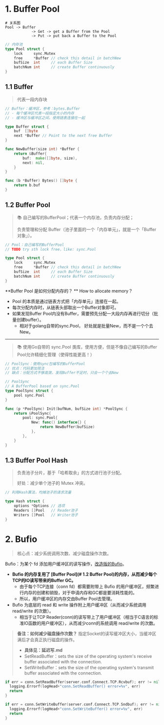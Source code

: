 # 1. Buffer Pool

~~~shell
# 关系图
Pool -> Buffer
     		-> Get -> get a Buffer from the Pool
     		-> Put -> put back a Buffer to the Pool
~~~

~~~go
// 内存池
type Pool struct {
	lock     sync.Mutex
	free     *Buffer // check this detail in batchNew
	bufSize  int     // each Buffer Size
	batchNum int     // create Buffer continuously
}

~~~

## 1.1 Buffer

> 代表一段内存块

~~~go
// Buffer：缓冲区，参考：bytes.Buffer
// - 每个缓冲区代表一段指定大小的内存
// - 缓冲区与缓冲区之间，使用链表连接在一起

type Buffer struct {
	buf  []byte
	next *Buffer // Point to the next free Buffer
}

func NewBuffer(size int) *Buffer {
	return &Buffer{
		buf:  make([]byte, size),
		next: nil,
	}
}

func (b *Buffer) Bytes() []byte {
	return b.buf
}
~~~

## 1.2 Buffer Pool

> 📚 自己编写的BufferPool；代表一个内存池，负责内存分配；
>
> 负责管理和分配 Buffer（池子里面的一个「内存单元」，就是一个「Buffer对象」）。

~~~go
// Pool：自己编写的BufferPool
// TODO try sth lock free，like: sync.Pool

type Pool struct {
	lock     sync.Mutex
	free     *Buffer // check this detail in batchNew
	bufSize  int     // each Buffer Size
	batchNum int     // create Buffer continuously
}
~~~

**Buffer Pool 是如何分配内存的？ **  How to allocate memory？

- Pool 的本质是通过链表方式把「内存单元」连接在一起。
- 每次分配内存时，从链表头部取出一个Buffer对象即可。
- 如果发现Buffer Pool内没有Buffer，需要预先分配一大段内存再进行切分（批量创建buffer）。
  - 相对于golang自带的sync.Pool， 好处就是批量New，而不是一个个去New。

---

> 📚 使用Go自带的 sync.Pool 类库，使用方便，但是不像自己编写的Buffer Pool允许精细化管理（使得性能更高！）

~~~go
// PoolSync：使用sync包编写的BufferPool
// 优点：代码更加简洁
// 缺点：分配方式不够高效，发现Buffer不足时，只会一个个去New

// PoolSync
// A BufferPool based on sync.Pool
type PoolSync struct {
	pool sync.Pool
}

func (p *PoolSync) Init(bufNum, bufSize int) *PoolSync {
	return &PoolSync{
		pool: sync.Pool{
			New: func() interface{} {
				return NewBuffer(bufSize)
			},
		},
	}
}
~~~

## 1.3 Buffer  Pool Hash

> 负责池子分片，基于「哈希取余」的方式进行池子分配。
>
> 好处：减少单个池子的 Mutex 冲突。

~~~go
// 利用Hash算法，均摊池子的请求流量

type Hash struct {
	options *Options // 选项
	Readers []Pool   // Reader池子
	Writers []Pool   // Writer池子
}
~~~

# 2. Bufio

> 核心点：减少系统调用次数、减少磁盘操作次数。

Bufio：为某个 fd 添加用户缓冲区的读写操作，[改造版的Bufio](./bufio/bufio(缓冲区读写-增强).md)。

- **Bufio 的内存复用了 [Buffer Pool](# 1.2 Buffer Pool)的内存，从而减少每个TCP的IO读写带来的Buffer GC。**
    - 由于每个TCP连接（conn fd）都需要附带上 Bufio 的用户缓冲区，频繁进行内存的创建和销毁，对于申请内存和GC都是要消耗性能的。
    - 所以，用户缓冲区的内存交由Buffer Pool去管理。
- Bufio 为底层的 read 和 write 操作附上用户缓冲区（从而减少系统调用 read/write 的次数）。
    - 相当于让TCP Reader(conn)的读写带上了用户缓冲区（相当于C语言的标准IO函数的用户缓冲区），从而减少conn的系统调用 read/write 的次数。

> **备注：如何减少磁盘操作次数？** 指定Socket的读写缓冲区大小，当缓冲区满后才会真正执行磁盘的操作。
>
> - **具体见：延迟写.md**  
> - SetReadBuffer：sets the size of the operating system's receive buffer associated with the connection.
> - SetWriteBuffer：sets the size of the operating system's transmit buffer associated with the connection.

~~~go
if err = conn.SetReadBuffer(server.conf.Connect.TCP.Rcvbuf); err != nil {
  logging.Errorf(logHead+"conn.SetReadBuffer() error=%v", err)
  return
}

if err = conn.SetWriteBuffer(server.conf.Connect.TCP.Sndbuf); err != nil {
  logging.Errorf(logHead+"conn.SetWriteBuffer() error=%v", err)
  return
}
~~~

